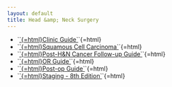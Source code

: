 ```yaml
---
layout: default
title: Head &amp; Neck Surgery
---
```

<ul>
<li>
`<a href="clinic-guide.html">`{=html}Clinic Guide`</a>`{=html}
</li>
<li>
`<a href="squamous-cell-carcinoma.html">`{=html}Squamous Cell Carcinoma`</a>`{=html}
</li>
<li>
`<a href="follow-up-guide.html">`{=html}Post-H&N Cancer Follow-up Guide`</a>`{=html}
</li>
<li>
`<a href="or-guide.html">`{=html}OR Guide`</a>`{=html}
</li>
<li>
`<a href="post-op-guide.html">`{=html}Post-op Guide`</a>`{=html}
</li>
<li>
`<a href="staging-8th-edition.html">`{=html}Staging - 8th Edition`</a>`{=html}
</li>
</ul>
